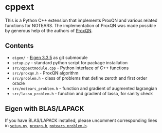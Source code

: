 # cppext

This is a Python C++ extension that implements ProxQN and various 
related functions for NOTEARS.
The implementation of ProxQN was made possible by generous help of 
the authors of [ProxQN](http://users.ices.utexas.edu/~zhongkai/ProxQN/). 


## Contents

- `eigen/` - [Eigen 3.3.5](http://eigen.tuxfamily.org/index.php?title=Main_Page)
    as git submodule
- `setup.py` - standard python script for package installation
- `src/cppextmodule.cpp` - Python interface of C++ functions
- `src/proxqn.h` - ProxQN algorithm
- `src/problem.h` - class of problems that define zeroth and first order oracle 
- `src/notears_problem.h` - function and gradient of augmented lagrangian
- `src/lasso_problem.h` - function and gradient of lasso, for sanity check


## Eigen with BLAS/LAPACK

If you have BLAS/LAPACK installed, please uncomment corresponding lines
in [`setup.py`](setup.py), [`proxqn.h`](src/proxqn.h),
[`notears_problem.h`](src/notears_problem.h).  